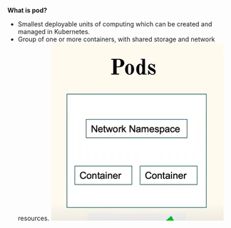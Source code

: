 **What is pod?**
- Smallest deployable units of computing which can be created and managed in Kubernetes.
- Group of one or more containers, with shared storage and network resources.
![Alt text](image.png)